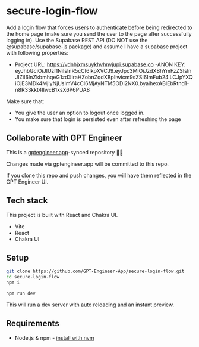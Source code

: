 # secure-login-flow

Add a login flow that forces users to authenticate before being redirected to the home page (make sure you send the user to the page after successfully logging in).  Use the Supabase REST API (DO NOT use the @supabase/supabase-js package) and assume I have a supabase project with following properties: 
- Project URL: https://vdnhjxmsuykhvhnvjupi.supabase.co
-ANON KEY: eyJhbGciOiJIUzI1NiIsInR5cCI6IkpXVCJ9.eyJpc3MiOiJzdXBhYmFzZSIsInJlZiI6InZkbmhqeG1zdXlraHZobnZqdXBpIiwicm9sZSI6ImFub24iLCJpYXQiOjE3MDk4MjIyNjUsImV4cCI6MjAyNTM5ODI2NX0.byaihexABIEbRtnd1-n8R33kkt4lIwcB1xsX6P6PUA8

Make sure that: 
- You give the user an option to logout once logged in. 
- You make sure that login is persisted even after refreshing the page

## Collaborate with GPT Engineer

This is a [gptengineer.app](https://gptengineer.app)-synced repository 🌟🤖

Changes made via gptengineer.app will be committed to this repo.

If you clone this repo and push changes, you will have them reflected in the GPT Engineer UI.

## Tech stack

This project is built with React and Chakra UI.

- Vite
- React
- Chakra UI

## Setup

```sh
git clone https://github.com/GPT-Engineer-App/secure-login-flow.git
cd secure-login-flow
npm i
```

```sh
npm run dev
```

This will run a dev server with auto reloading and an instant preview.

## Requirements

- Node.js & npm - [install with nvm](https://github.com/nvm-sh/nvm#installing-and-updating)
